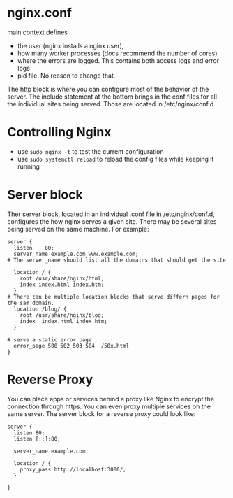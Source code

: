 # nginx.conf
main context defines
- the user (nginx installs a nginx user),
- how many worker processes (docs recommend the number of cores)
- where the errors are logged. This contains both access logs and error logs
- pid file. No reason to change that.

The http block is where you can configure most of the behavior of the server. The include statement at the bottom brings in the conf files for all the individual sites being served. Those are located in /etc/nginx/conf.d

# Controlling Nginx
- use ```sudo nginx -t``` to test the current configuration
- use ```sudo systemctl reload``` to reload the config files while keeping it running


# Server block
Ther server block, located in an individual .conf file in /etc/nginx/conf.d, configures the how nginx serves a given site. There may be several sites being served on the same machine. For example: 
```
server {
  listen    80;
  server_name example.com www.example.com;
# The server_name should list all the domains that should get the site

  location / {
    root /usr/share/nginx/html;
    index index.html index.htm;
  }
# There can be multiple location blocks that serve differn pages for the sam domain.
  location /blog/ {
    root /usr/share/nginx/blog;
    index  index.html index.htm;
  }

# serve a static error page 
  error_page 500 502 503 504  /50x.html
}
```

# Reverse Proxy
You can place apps or services behind a proxy like Nginx to encrypt the connection through https. You can even proxy multiple services on the same server. The server block for a reverse proxy could look like: 
```
server {
  listen 80;
  listen [::]:80;

  server_name example.com;

  location / {
    proxy_pass http://localhost:3000/;
  }

}
```